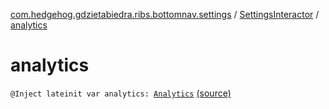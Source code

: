 [com.hedgehog.gdzietabiedra.ribs.bottomnav.settings](../index.md) / [SettingsInteractor](index.md) / [analytics](./analytics.md)

# analytics

`@Inject lateinit var analytics: `[`Analytics`](../../com.hedgehog.gdzietabiedra.utils.analytics/-analytics/index.md) [(source)](https://github.com/asvid/GdzieTaBiedra/tree/master/app/src/main/java/com/hedgehog/gdzietabiedra/ribs/bottomnav/settings/SettingsInteractor.kt#L28)